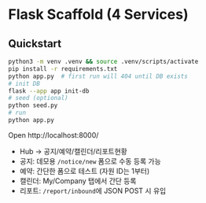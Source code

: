 
# Flask Scaffold (4 Services)

## Quickstart
```bash
python3 -m venv .venv && source .venv/scripts/activate
pip install -r requirements.txt
python app.py  # first run will 404 until DB exists
# init DB
flask --app app init-db
# seed (optional)
python seed.py
# run
python app.py
```
Open http://localhost:8000/
- Hub → 공지/예약/캘린더/리포트현황
- 공지: 데모용 `/notice/new` 폼으로 수동 등록 가능
- 예약: 간단한 폼으로 테스트 (자원 ID는 1부터)
- 캘린더: My/Company 탭에서 간단 등록
- 리포트: `/report/inbound`에 JSON POST 시 유입
